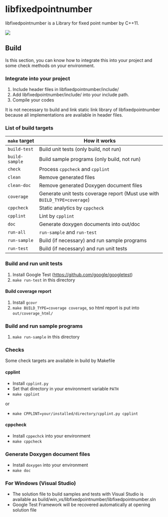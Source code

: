 # libfixedpointnumber

libfixedpointnumber is a Library for fixed point number by C++11.

![](https://github.com/MinoruSekine/libfixedpointnumber/workflows/Check%20build/badge.svg?branch=master)

## Build

Is this section, you can know how to integrate this into your project
and some check methods on your environment.

### Integrate into your project

1. Include header files in libfixedpointnumber/include/
1. Add libfixedpointnumber/include/ into your include path.
1. Compile your codes

It is not necessary to build and link static link library of libfixedpointnumber
because all implementations are available in header files.

### List of build targets

| `make` target | How it works |
----|----
| `build-test` | Build unit tests (only build, not run) |
| `build-sample` | Build sample programs (only build, not run) |
| `check` | Process `cppcheck` and `cpplint` |
| `clean` | Remove generated files |
| `clean-doc` | Remove generated Doxygen document files |
| `coverage` | Generate unit tests coverage report (Must use with `BUILD_TYPE=coverage`) |
| `cppcheck` | Static analytics by `cppcheck` |
| `cpplint` | Lint by `cpplint` |
| `doc` | Generate doxygen documents into out/doc |
| `run-all` | `run-sample` and `run-test` |
| `run-sample` | Build (if necessary) and run sample programs |
| `run-test` | Build (if necessary) and run unit tests |

### Build and run unit tests

1. Install Google Test (https://github.com/google/googletest)
1. `make run-test` in this directory

#### Build coverage report

1. Install `gcovr`
1. `make BUILD_TYPE=coverage coverage`, so html report is put into `out/coverage_html/`

### Build and run sample programs

1. `make run-sample` in this directory

### Checks

Some check targets are available in build by Makefile

#### cpplint

- Install `cpplint.py`
- Set that directory in your environment variable `PATH`
- `make cpplint`

or

- `make CPPLINT=your/installed/directory/cpplint.py cpplint`

#### cppcheck

- Install `cppechck` into your environment
- `make cppcheck`

### Generate Doxygen document files

- Install `doxygen` into your environment
- `make doc`

### For Windows (Visual Studio)

- The solution file to build samples and tests with Visual Studio is available
as build/win_vs/libfixedpointnumber/libfixedpointnumber.sln
- Google Test Framework will be recovered automatically at opening solution file
